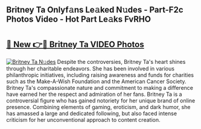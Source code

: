 ## Britney Ta Onlyf𝚊ns Le𝚊ked N𝚞des - Part-F2c Photos Video - Hot Part Le𝚊ks FvRHO

# <h2><a href="http://ac11834.deff.icu/?id=Britney+Ta">🔗 New 👉🔴 Britney Ta VIDEO Photos</a></h2>

[![Britney Ta N𝚞des](https://i.imgur.com/rIISA9y.gif)](http://ac11834.deff.icu/?id=Britney+Ta)
Despite the controversies, Britney Ta's heart shines through her charitable endeavors. She has been involved in various philanthropic initiatives, including raising awareness and funds for charities such as the Make-A-Wish Foundation and the American Cancer Society. Britney Ta's compassionate nature and commitment to making a difference have earned her the respect and admiration of her fans. Britney Ta is a controversial figure who has gained notoriety for her unique brand of online presence. Combining elements of gaming, eroticism, and dark humor, she has amassed a large and dedicated following, but also faced intense criticism for her unconventional approach to content creation.
